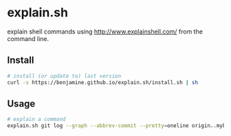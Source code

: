 explain.sh
===============

explain shell commands using http://www.explainshell.com/ from the command line.

Install
-------
``` sh
# install (or update to) last version
curl -s https://benjamine.github.io/explain.sh/install.sh | sh
```
Usage
-----
``` sh
# explain a command
explain.sh git log --graph --abbrev-commit --pretty=oneline origin..mybranch
```
